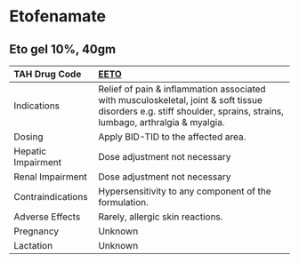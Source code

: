 # Etofenamate

## Eto gel 10%, 40gm

| TAH Drug Code      | [EETO](https://www.tahsda.org.tw/drugs/hissearch.php?drug_code=EETO)                                                                                               |
|:-------------------|:-------------------------------------------------------------------------------------------------------------------------------------------------------------------|
| Indications        | Relief of pain & inflammation associated with musculoskeletal, joint & soft tissue disorders e.g. stiff shoulder, sprains, strains, lumbago, arthralgia & myalgia. |
| Dosing             | Apply BID-TID to the affected area.                                                                                                                                |
| Hepatic Impairment | Dose adjustment not necessary                                                                                                                                      |
| Renal Impairment   | Dose adjustment not necessary                                                                                                                                      |
| Contraindications  | Hypersensitivity to any component of the formulation.                                                                                                              |
| Adverse Effects    | Rarely, allergic skin reactions.                                                                                                                                   |
| Pregnancy          | Unknown                                                                                                                                                            |
| Lactation          | Unknown                                                                                                                                                            |


